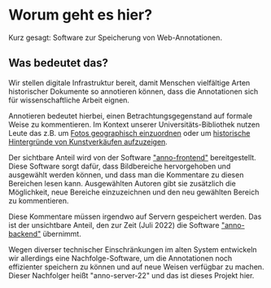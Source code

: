 ﻿
Worum geht es hier?
===================

Kurz gesagt: Software zur Speicherung von Web-Annotationen.



Was bedeutet das?
-----------------

Wir stellen digitale Infrastruktur bereit, damit Menschen vielfältige Arten
historischer Dokumente so annotieren können, dass die Annotationen sich für
wissenschaftliche Arbeit eignen.

Annotieren bedeutet hierbei, einen Betrachtungsgegenstand auf formale Weise
zu kommentieren. Im Kontext unserer Universitäts-Bibliothek nutzen Leute das
z.B. um [Fotos geographisch einzuordnen][anno-yellowstone] oder um
[historische Hintergründe von Kunstverkäufen aufzuzeigen][anno-goethesammlung].

  [anno-yellowstone]: https://anno.ub.uni-heidelberg.de/anno/Mkwn1Qi6SLqBGra2BAbE5Q
  [anno-goethesammlung]: https://anno.ub.uni-heidelberg.de/anno/JjzPpSUsTJ6htQji6kbKSA


Der sichtbare Anteil wird von der Software
["anno-frontend"](https://github.com/UB-Heidelberg/anno-frontend/)
bereitgestellt.
Diese Software sorgt dafür, dass Bildbereiche hervorgehoben und ausgewählt
werden können, und dass man die Kommentare zu diesen Bereichen lesen kann.
Ausgewählten Autoren gibt sie zusätzlich die Möglichkeit, neue Bereiche
einzuzeichnen und den neu gewählten Bereich zu kommentieren.

Diese Kommentare müssen irgendwo auf Servern gespeichert werden.
Das ist der unsichtbare Anteil, den zur Zeit (Juli 2022) die Software
["anno-backend"](https://github.com/ub-heidelberg/anno-backend)
übernimmt.

Wegen diverser technischer Einschränkungen im alten System entwickeln wir
allerdings eine Nachfolge-Software, um die Annotationen noch effizienter
speichern zu können und auf neue Weisen verfügbar zu machen.
Dieser Nachfolger heißt "anno-server-22" und das ist dieses Projekt hier.







